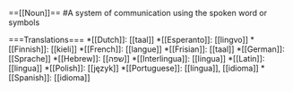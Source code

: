 ==[[Noun]]==
#A system of communication using the spoken word or symbols

===Translations===
*[[Dutch]]: [[taal]]
*[[Esperanto]]: [[lingvo]]
*[[Finnish]]: [[kieli]]
*[[French]]: [[langue]]
*[[Frisian]]: [[taal]]
*[[German]]: [[Sprache]]
*[[Hebrew]]: [[שפה]]
*[[Interlingua]]: [[lingua]]
*[[Latin]]: [[lingua]]
*[[Polish]]: [[język]]
*[[Portuguese]]: [[língua]], [[idioma]]
*[[Spanish]]: [[idioma]]